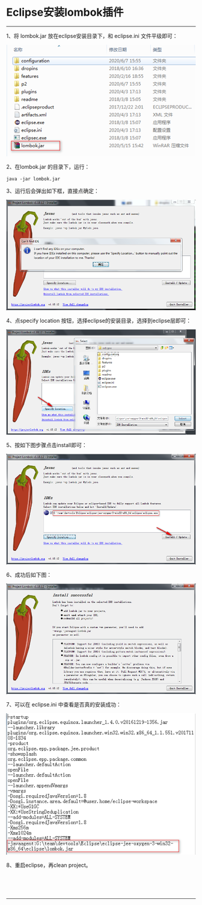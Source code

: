 # Eclipse安装lombok插件

---

1、将 lombok.jar 放在eclipse安装目录下，和 eclipse.ini 文件平级即可：

![1591517530740](images/1591517530740.png)

2、在lombok.jar 的目录下，运行： 

~~~plaintext
java -jar lombok.jar
~~~

3、运行后会弹出如下框，直接点确定：

![1591517766050](images/1591517766050.png)

4、点specify location 按钮，选择eclipse的安装目录，选择到eclipse层即可：

![1591517921125](images/1591517921125.png)

5、按如下图步骤点击install即可：

![1591518017862](images/1591518017862.png)

6、成功后如下图： 

![1591518102245](images/1591518102245.png)

7、可以在 eclipse.ini 中查看是否真的安装成功：

![1591518251784](images/1591518251784.png)

8、重启eclipse，再clean project。



<br/><br/><br/>

---

